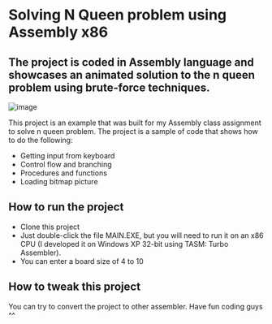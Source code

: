 # Solving N Queen problem using Assembly x86

## The project is coded in Assembly language and showcases an animated solution to the n queen problem using brute-force techniques.

![image](nqueen.gif)

This project is an example that was built for my Assembly class assignment to solve n queen problem. The project is a sample of code that shows how to do the following:
* Getting input from keyboard
* Control flow and branching
* Procedures and functions
* Loading bitmap picture

## How to run the project
* Clone this project
* Just double-click the file MAIN.EXE, but you will need to run it on an x86 CPU (I developed it on Windows XP 32-bit using TASM: Turbo Assembler).
* You can enter a board size of 4 to 10

## How to tweak this project
You can try to convert the project to other assembler. Have fun coding guys ^^ 
